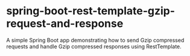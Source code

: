 # spring-boot-rest-template-gzip-request-and-response
A simple Spring Boot app demonstrating how to send Gzip compressed requests and handle Gzip compressed responses using RestTemplate.
